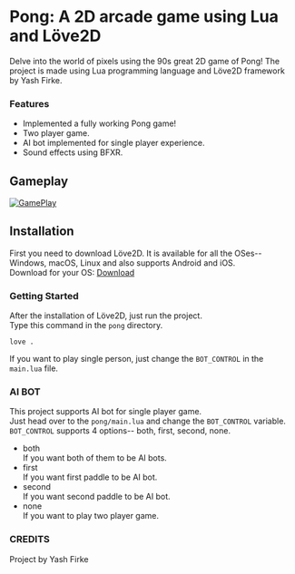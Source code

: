# __Pong: A 2D arcade game using Lua and Löve2D__

Delve into the world of pixels using the 90s great 2D game of Pong!
The project is made using Lua programming language and Löve2D framework by Yash Firke.

### __Features__
- Implemented a fully working Pong game!
- Two player game.
- AI bot implemented for single player experience.
- Sound effects using BFXR.

## __Gameplay__
[![GamePlay](https://img.youtube.com/vi/guhqkJBLHIo/0.jpg)](https://www.youtube.com/watch?v=guhqkJBLHIo)

## __Installation__
First you need to download Löve2D. It is available for all the OSes-- Windows, macOS, Linux and also supports Android and iOS. <br>
Download for your OS: [Download](https://love2d.org/)

### __Getting Started__
After the installation of Löve2D, just run the project. <br>
Type this command in the ```pong``` directory.
```
love .
```

If you want to play single person, just change the ```BOT_CONTROL``` in the ```main.lua``` file.

### __AI BOT__
This project supports AI bot for single player game.<br>
Just head over to the ```pong/main.lua``` and change the ```BOT_CONTROL``` variable.<br>
```BOT_CONTROL``` supports 4 options-- both, first, second, none.

- both<br>
If you want both of them to be AI bots.
- first<br>
If you want first paddle to be AI bot.
- second<br>
If you want second paddle to be AI bot.
- none<br>
If you want to play two player game.

### __CREDITS__
Project by Yash Firke
